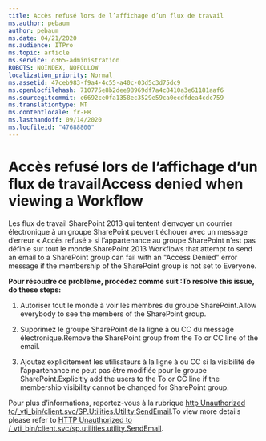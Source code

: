 ```yaml
---
title: Accès refusé lors de l’affichage d’un flux de travail
ms.author: pebaum
author: pebaum
ms.date: 04/21/2020
ms.audience: ITPro
ms.topic: article
ms.service: o365-administration
ROBOTS: NOINDEX, NOFOLLOW
localization_priority: Normal
ms.assetid: 47ceb983-f9a4-4c55-a40c-03d5c3d75dc9
ms.openlocfilehash: 710775e8b2dee98969df7a4c8410a3e61181aaf6
ms.sourcegitcommit: c6692ce0fa1358ec3529e59ca0ecdfdea4cdc759
ms.translationtype: MT
ms.contentlocale: fr-FR
ms.lasthandoff: 09/14/2020
ms.locfileid: "47688800"
---
```

# <a name="access-denied-when-viewing-a-workflow"></a><span data-ttu-id="963b9-102">Accès refusé lors de l’affichage d’un flux de travail</span><span class="sxs-lookup"><span data-stu-id="963b9-102">Access denied when viewing a Workflow</span></span>

<span data-ttu-id="963b9-103">Les flux de travail SharePoint 2013 qui tentent d’envoyer un courrier électronique à un groupe SharePoint peuvent échouer avec un message d’erreur « Accès refusé » si l’appartenance au groupe SharePoint n’est pas définie sur tout le monde.</span><span class="sxs-lookup"><span data-stu-id="963b9-103">SharePoint 2013 Workflows that attempt to send an email to a SharePoint group can fail with an "Access Denied" error message if the membership of the SharePoint group is not set to Everyone.</span></span>
  
 <span data-ttu-id="963b9-104">**Pour résoudre ce problème, procédez comme suit :**</span><span class="sxs-lookup"><span data-stu-id="963b9-104">**To resolve this issue, do these steps:**</span></span>
  
 1. <span data-ttu-id="963b9-105">Autoriser tout le monde à voir les membres du groupe SharePoint.</span><span class="sxs-lookup"><span data-stu-id="963b9-105">Allow everybody to see the members of the SharePoint group.</span></span>
  
 2. <span data-ttu-id="963b9-106">Supprimez le groupe SharePoint de la ligne à ou CC du message électronique.</span><span class="sxs-lookup"><span data-stu-id="963b9-106">Remove the SharePoint group from the To or CC line of the email.</span></span>
  
 3. <span data-ttu-id="963b9-107">Ajoutez explicitement les utilisateurs à la ligne à ou CC si la visibilité de l’appartenance ne peut pas être modifiée pour le groupe SharePoint.</span><span class="sxs-lookup"><span data-stu-id="963b9-107">Explicitly add the users to the To or CC line if the membership visibility cannot be changed for SharePoint group.</span></span>
  
<span data-ttu-id="963b9-108">Pour plus d’informations, reportez-vous à la rubrique [http Unauthorized to/_vti_bin/client.svc/SP.Utilities.Utility.SendEmail](https://go.microsoft.com/fwlink/?linkid=2044694&amp;clcid=0x409).</span><span class="sxs-lookup"><span data-stu-id="963b9-108">To view more details please refer to [HTTP Unauthorized to /_vti_bin/client.svc/sp.utilities.utility.SendEmail](https://go.microsoft.com/fwlink/?linkid=2044694&amp;clcid=0x409).</span></span>
  